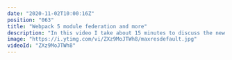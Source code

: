 ```yaml
---
date: "2020-11-02T10:00:16Z"
position: "063"
title: "Webpack 5 module federation and more"
description: "In this video I take about 15 minutes to discuss the new features of Webpack 5. Webpack 5 is a big leap forward with its tree shaking and module federation. Good stuff!\n\nCover Idea by https://twitter.com/arismarko.\nTime stamps:\n\n00:00 Intro\n02:48 How Webpack works\n05:06 What is new in Webpack 5\n05:43 Persistent caching\n06:35 Smaller bundle sizes\n07:13 Better long-term caching\n08:18 Module federation\n10:20 Breaking changes\n12:19 Should you upgrade?\n13:14 Thank you\n\nConsider sponsoring: \nhttps://www.buymeacoffee.com/timbenniks\n\nFollow me here:\nWebsite: https://timbenniks.dev/\nTwitter: https://twitter.com/timbenniks\nGithub: https://github.com/timbenniks"
image: "https://i.ytimg.com/vi/ZXz9MoJTWh8/maxresdefault.jpg"
videoId: "ZXz9MoJTWh8"
---
```


